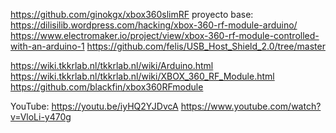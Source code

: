 https://github.com/ginokgx/xbox360slimRF
proyecto base: https://dilisilib.wordpress.com/hacking/xbox-360-rf-module-arduino/
https://www.electromaker.io/project/view/xbox-360-rf-module-controlled-with-an-arduino-1
https://github.com/felis/USB_Host_Shield_2.0/tree/master

https://wiki.tkkrlab.nl/tkkrlab.nl/wiki/Arduino.html
https://wiki.tkkrlab.nl/tkkrlab.nl/wiki/XBOX_360_RF_Module.html
https://github.com/blackfin/xbox360RFmodule

YouTube: https://youtu.be/iyHQ2YJDvcA
https://www.youtube.com/watch?v=VloLi-y470g
